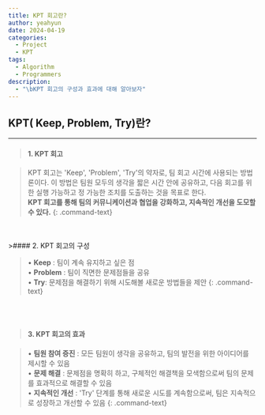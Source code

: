 ```yaml
---
title: KPT 회고란?
author: yeahyun
date: 2024-04-19
categories:
  - Project
  - KPT
tags:
  - Algorithm
  - Programmers
description:
  - "\bKPT 회고의 구성과 효과에 대해 알아보자"
---
```

## KPT( Keep, Problem, Try)란?

---
>#### 1. KPT 회고

>KPT 회고는 'Keep', 'Problem', 'Try'의 약자로, 팀 회고 시간에 사용되는 방법론이다. 이 방법은 팀원 모두의 생각을 짧은 시간 안에 공유하고, 다음 회고를 위한 실행 가능하고 정 가능한 조치를 도출하는 것을 목표로 한다.  
>**KPT 회고를 통해 팀의 커뮤니케이션과 협업을 강화하고, 지속적인 개선을 도모할 수 있다.**
{: .command-text}

<BR>
<BR>
>#### 2. KPT 회고의 구성

>• **Keep** : 팀이 계속 유지하고 싶은 점  
>• **Problem** : 팀이 직면한 문제점들을 공유  
>• **Try**: 문제점을 해결하기 위해 시도해볼 새로운 방법들을 제안
{: .command-text}
<BR>
<BR>

>#### 3. KPT 회고의 효과

>• **팀원 참여 증진** : 모든 팀원이 생각을 공유하고, 팀의 발전을 위한 아이디어를 제시할 수 있음  
>• **문제 해결** : 문제점을 명확히 하고, 구체적인 해결책을 모색함으로써 팀의 문제를 효과적으로 해결할 수 있음  
>• **지속적인 개선** : 'Try' 단계를 통해 새로운 시도를 계속함으로써, 팀은 지속적으로 성장하고 개선할 수 있음
{: .command-text}

